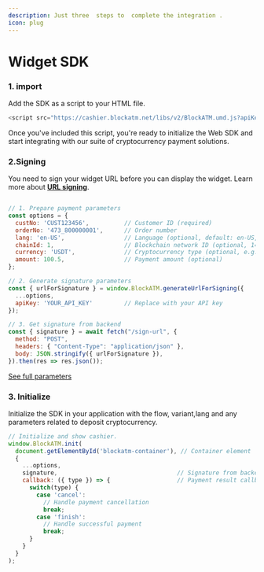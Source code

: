 ```yaml
---
description: Just three  steps to  complete the integration .
icon: plug
---
```


# Widget SDK

### 1. import

Add the SDK as a script to your HTML file.

```javascript
<script src="https://cashier.blockatm.net/libs/v2/BlockATM.umd.js?apiKey=[API_KEY]"></script>
```

Once you've included this script, you're ready to initialize the Web SDK and start integrating with our suite of cryptocurrency payment solutions.



### 2.Signing&#x20;

You need to sign your widget URL before you can display the widget. Learn more about [**URL signing**](can-shu-qian-ming.md).

```javascript

// 1. Prepare payment parameters
const options = {
  custNo: 'CUST123456',          // Customer ID (required)
  orderNo: '473_800000001',      // Order number 
  lang: 'en-US',                 // Language (optional, default: en-US, supports zh-CN/zh-HK/en-US)
  chainId: 1,                    // Blockchain network ID (optional, 1=ETH Mainnet)
  currency: 'USDT',              // Cryptocurrency type (optional, e.g. USDT)
  amount: 100.5,                 // Payment amount (optional)
};

// 2. Generate signature parameters
const { urlForSignature } = window.BlockATM.generateUrlForSigning({ 
  ...options, 
  apiKey: 'YOUR_API_KEY'         // Replace with your API key
});

// 3. Get signature from backend
const { signature } = await fetch("/sign-url", {
  method: "POST",
  headers: { "Content-Type": "application/json" },
  body: JSON.stringify({ urlForSignature }),
}).then(res => res.json());
```

[See full parameters](widget-param.md)

### 3. Initialize

Initialize the SDK in your application with the flow, variant,lang and any parameters related to deposit cryptocurrency.

```javascript
// Initialize and show cashier.
window.BlockATM.init(
  document.getElementById('blockatm-container'), // Container element
  {
    ...options,
    signature,                                  // Signature from backend
    callback: ({ type }) => {                   // Payment result callback
      switch(type) {
        case 'cancel': 
          // Handle payment cancellation
          break;
        case 'finish': 
          // Handle successful payment
          break;
      }
    }
  }
);
```

